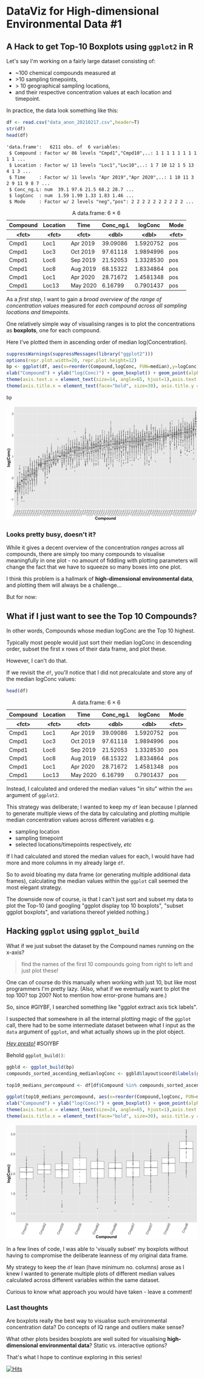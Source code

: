 # DataViz for High-dimensional Environmental Data  #1

## A Hack to get Top-10 Boxplots using `ggplot2` in R

Let's say I'm working on a fairly large dataset consisting of:

 * ~100 chemical compounds measured at
 * \>10 sampling timepoints,
 * \> 10 geographical sampling locations,
 * and their respective concentration values at each location and timepoint.


In practice, the data look something like this:


```R
df <- read.csv("data_anon_20210217.csv",header=T)
str(df)
head(df)
```

    'data.frame':	6211 obs. of  6 variables:
     $ Compound : Factor w/ 86 levels "Cmpd1","Cmpd10",..: 1 1 1 1 1 1 1 1 1 1 ...
     $ Location : Factor w/ 13 levels "Loc1","Loc10",..: 1 7 10 12 1 5 13 4 1 3 ...
     $ Time     : Factor w/ 11 levels "Apr 2019","Apr 2020",..: 1 10 11 3 2 9 11 9 8 7 ...
     $ Conc_ng.L: num  39.1 97.6 21.5 68.2 28.7 ...
     $ logConc  : num  1.59 1.99 1.33 1.83 1.46 ...
     $ Mode     : Factor w/ 2 levels "neg","pos": 2 2 2 2 2 2 2 2 2 2 ...



<table>
<caption>A data.frame: 6 × 6</caption>
<thead>
	<tr><th scope=col>Compound</th><th scope=col>Location</th><th scope=col>Time</th><th scope=col>Conc_ng.L</th><th scope=col>logConc</th><th scope=col>Mode</th></tr>
	<tr><th scope=col>&lt;fct&gt;</th><th scope=col>&lt;fct&gt;</th><th scope=col>&lt;fct&gt;</th><th scope=col>&lt;dbl&gt;</th><th scope=col>&lt;dbl&gt;</th><th scope=col>&lt;fct&gt;</th></tr>
</thead>
<tbody>
	<tr><td>Cmpd1</td><td>Loc1 </td><td>Apr 2019</td><td>39.09086</td><td>1.5920752</td><td>pos</td></tr>
	<tr><td>Cmpd1</td><td>Loc3 </td><td>Oct 2019</td><td>97.61118</td><td>1.9894996</td><td>pos</td></tr>
	<tr><td>Cmpd1</td><td>Loc6 </td><td>Sep 2019</td><td>21.52053</td><td>1.3328530</td><td>pos</td></tr>
	<tr><td>Cmpd1</td><td>Loc8 </td><td>Aug 2019</td><td>68.15322</td><td>1.8334864</td><td>pos</td></tr>
	<tr><td>Cmpd1</td><td>Loc1 </td><td>Apr 2020</td><td>28.71672</td><td>1.4581348</td><td>pos</td></tr>
	<tr><td>Cmpd1</td><td>Loc13</td><td>May 2020</td><td> 6.16799</td><td>0.7901437</td><td>pos</td></tr>
</tbody>
</table>



As a *first step*, I want to gain a *broad overview of the range of concentration values* measured for *each compound across all sampling locations and timepoints*.


One relatively simple way of visualising ranges is to plot the concentrations as **boxplots**, one for each compound.

Here I've plotted them in ascending order of median log(Concentration).


```R
suppressWarnings(suppressMessages(library("ggplot2")))
options(repr.plot.width=20, repr.plot.height=12)
bp <- ggplot(df, aes(x=reorder(Compound,logConc, FUN=median),y=logConc)) +
xlab("Compound") + ylab("log(Conc)") + geom_boxplot() + geom_point(alpha=0.3) +
theme(axis.text.x = element_text(size=14, angle=65, hjust=1),axis.text.y = element_text(size=24)) +
theme(axis.title.x = element_text(face="bold", size=30), axis.title.y = element_text(face="bold",size=30))  
```


```R
bp
```


![allboxplots](../images/dataviz1_allboxplots.png)


### Looks pretty busy, doesn't it?

While it gives a decent overview of the concentration *ranges* across all compounds, there are simply too many compounds to visualise meaningfully in one plot - no amount of fiddling with plotting parameters will change the fact that we have to squeeze so many boxes into one plot.

I think this problem is a hallmark of **high-dimensional environmental data**, and plotting them will always be a challenge...

But for now:


## What if I just want to see the Top 10 Compounds?

In other words, Compounds whose median logConc are the Top 10 highest.

Typically most people would just sort their median logConc in descending order, subset the first x rows of their data frame, and plot these.

However, I can't do that.

If we revisit the `df`, you'll notice that I did not precalculate and store any of the median logConc values:


```R
head(df)
```


<table>
<caption>A data.frame: 6 × 6</caption>
<thead>
	<tr><th scope=col>Compound</th><th scope=col>Location</th><th scope=col>Time</th><th scope=col>Conc_ng.L</th><th scope=col>logConc</th><th scope=col>Mode</th></tr>
	<tr><th scope=col>&lt;fct&gt;</th><th scope=col>&lt;fct&gt;</th><th scope=col>&lt;fct&gt;</th><th scope=col>&lt;dbl&gt;</th><th scope=col>&lt;dbl&gt;</th><th scope=col>&lt;fct&gt;</th></tr>
</thead>
<tbody>
	<tr><td>Cmpd1</td><td>Loc1 </td><td>Apr 2019</td><td>39.09086</td><td>1.5920752</td><td>pos</td></tr>
	<tr><td>Cmpd1</td><td>Loc3 </td><td>Oct 2019</td><td>97.61118</td><td>1.9894996</td><td>pos</td></tr>
	<tr><td>Cmpd1</td><td>Loc6 </td><td>Sep 2019</td><td>21.52053</td><td>1.3328530</td><td>pos</td></tr>
	<tr><td>Cmpd1</td><td>Loc8 </td><td>Aug 2019</td><td>68.15322</td><td>1.8334864</td><td>pos</td></tr>
	<tr><td>Cmpd1</td><td>Loc1 </td><td>Apr 2020</td><td>28.71672</td><td>1.4581348</td><td>pos</td></tr>
	<tr><td>Cmpd1</td><td>Loc13</td><td>May 2020</td><td> 6.16799</td><td>0.7901437</td><td>pos</td></tr>
</tbody>
</table>



Instead, I calculated and ordered the median values "in situ" within the `aes` argument of `ggplot2`.

This strategy was deliberate; I wanted to keep my `df` lean because I planned to generate multiple views of the data by calculating and plotting multiple median concentration values across different variables e.g.

* sampling location
* sampling timepoint
* selected locations/timepoints respectively, *etc*

If I had calculated and stored the median values for each, I would have had more and more columns in my already large `df`.

So to avoid bloating my data frame (or generating multiple additional data frames), calculating the median values within the `ggplot` call seemed the most elegant strategy.

The downside now of course, is that I can't just sort and subset my data to plot the Top-10 (and googling "ggplot display top 10 boxplots", "subset ggplot boxplots", and variations thereof yielded nothing.)



## Hacking `ggplot` using `ggplot_build`


What if we just subset the dataset by the Compound names running on the x-axis?
>find the names of the first 10 compounds going from right to left and just plot these!


One can of course do this manually when working with just 10, but like most programmers I'm pretty lazy. (Also, what if we eventually want to plot the top 100? top 200? Not to mention how error-prone humans are.)


So, since #GIYBF, I searched something like "ggplot extract axis tick labels".

I suspected that somewhere in all the internal plotting magic of the `ggplot` call, there had to be some intermediate dataset between what I input as the `data` argument of `ggplot`, and what actually shows up in the plot object.

[*Hey presto!*](https://stackoverflow.com/questions/31223818/accessing-vector-of-axis-ticks-for-an-existing-plot-in-ggplot2)    #SOIYBF

Behold `ggplot_build()`:


```R
ggbld <- ggplot_build(bp)
compounds_sorted_ascending_medianlogConc <- ggbld$layout$coord$labels(ggbld$layout$panel_params)[[1]]$x.labels
```


```R
top10_medians_percompound <- df[df$Compound %in% compounds_sorted_ascending_medianlogConc[77:86], ]
```


```R
ggplot(top10_medians_percompound, aes(x=reorder(Compound,logConc, FUN=median),y=logConc)) +
xlab("Compound") + ylab("log(Conc)") + geom_boxplot() + geom_point(alpha=0.3) +
theme(axis.text.x = element_text(size=24, angle=65, hjust=1),axis.text.y = element_text(size=24)) +
theme(axis.title.x = element_text(face="bold", size=30), axis.title.y = element_text(face="bold",size=30))  
```


![top10boxplots](../images/dataviz1_top10boxplots.png)


In a few lines of code, I was able to 'visually subset' my boxplots without having to compromise the deliberate leanness of my original data frame.

My strategy to keep the `df` lean (have minimum no. columns) arose as I knew I wanted to generate multiple plots of different median values calculated across different variables within the same dataset.

Curious to know what approach you would have taken - leave a comment!


### Last thoughts

Are boxplots really the best way to visualise such environmental concentration data? Do concepts of IQ range and outliers make sense?

What other plots besides boxplots are well suited for visualising **high-dimensional environmental data**? Static vs. interactive options?

That's what I hope to continue exploring in this series!

[![Hits](https://hits.seeyoufarm.com/api/count/incr/badge.svg?url=https%3A%2F%2Fadelenel.ai%2Fdataviz1%2F&count_bg=%2379C83D&title_bg=%23555555&icon=&icon_color=%23E7E7E7&title=hits&edge_flat=false)](https://hits.seeyoufarm.com)
